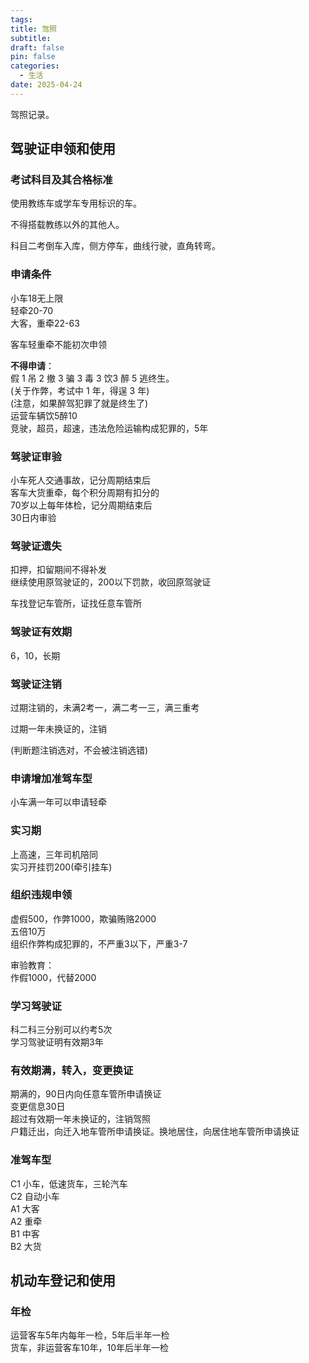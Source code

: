 ```yaml
---
tags:
title: 驾照
subtitle: 
draft: false
pin: false
categories:
  - 生活
date: 2025-04-24
---
```


驾照记录。
<!-- more -->

## 驾驶证申领和使用

### 考试科目及其合格标准

使用教练车或学车专用标识的车。

不得搭载教练以外的其他人。

科目二考倒车入库，侧方停车，曲线行驶，直角转弯。

### 申请条件

小车18无上限  
轻牵20-70  
大客，重牵22-63

客车轻重牵不能初次申领

**不得申请**：  
假 1 吊 2 撤 3 骗 3 毒 3 饮3 醉 5 逃终生。  
(关于作弊，考试中 1 年，得逞 3 年)  
(注意，如果醉驾犯罪了就是终生了)  
运营车辆饮5醉10  
竞驶，超员，超速，违法危险运输构成犯罪的，5年

### 驾驶证审验

小车死人交通事故，记分周期结束后  
客车大货重牵，每个积分周期有扣分的  
70岁以上每年体检，记分周期结束后  
30日内审验

### 驾驶证遗失

扣押，扣留期间不得补发  
继续使用原驾驶证的，200以下罚款，收回原驾驶证

车找登记车管所，证找任意车管所

### 驾驶证有效期

6，10，长期

### 驾驶证注销

过期注销的，未满2考一，满二考一三，满三重考

过期一年未换证的，注销

(判断题注销选对，不会被注销选错)

### 申请增加准驾车型

小车满一年可以申请轻牵

### 实习期

上高速，三年司机陪同  
实习开挂罚200(牵引挂车)

### 组织违规申领

虚假500，作弊1000，欺骗贿赂2000  
五倍10万  
组织作弊构成犯罪的，不严重3以下，严重3-7

审验教育：  
作假1000，代替2000

### 学习驾驶证

科二科三分别可以约考5次  
学习驾驶证明有效期3年

### 有效期满，转入，变更换证

期满的，90日内向任意车管所申请换证  
变更信息30日  
超过有效期一年未换证的，注销驾照  
户籍迁出，向迁入地车管所申请换证。换地居住，向居住地车管所申请换证

### 准驾车型

C1 小车，低速货车，三轮汽车  
C2 自动小车  
A1 大客  
A2 重牵  
B1 中客  
B2 大货

## 机动车登记和使用

### 年检

运营客车5年内每年一检，5年后半年一检  
货车，非运营客车10年，10年后半年一检
